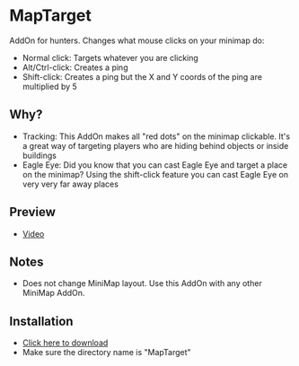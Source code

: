 # MapTarget

AddOn for hunters. Changes what mouse clicks on your minimap do:

- Normal click: Targets whatever you are clicking
- Alt/Ctrl-click: Creates a ping
- Shift-click: Creates a ping but the X and Y coords of the ping are multiplied by 5

## Why?

- Tracking: This AddOn makes all "red dots" on the minimap clickable. It's a great way of targeting players who are hiding behind objects or inside buildings
- Eagle Eye: Did you know that you can cast Eagle Eye and target a place on the minimap? Using the shift-click feature you can cast Eagle Eye on very very far away places

## Preview

- [Video](https://www.youtube.com/watch?v=9RwBYzuGHRo)

## Notes

- Does not change MiniMap layout. Use this AddOn with any other MiniMap AddOn.

## Installation

- [Click here to download](https://github.com/EinBaum/MapTarget/releases)
- Make sure the directory name is "MapTarget"
